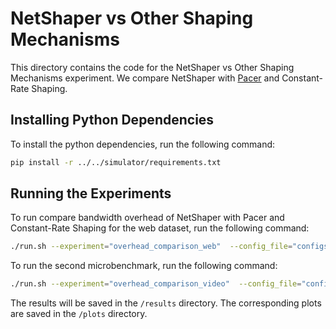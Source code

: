 # NetShaper vs Other Shaping Mechanisms
This directory contains the code for the NetShaper vs Other Shaping Mechanisms experiment. 
We compare NetShaper with [Pacer](https://www.usenix.org/system/files/sec22-mehta.pdf) and Constant-Rate Shaping.


## Installing Python Dependencies
To install the python dependencies, run the following command:
```bash
pip install -r ../../simulator/requirements.txt
```
## Running the Experiments
To run compare bandwidth overhead of NetShaper with Pacer and Constant-Rate Shaping for the web dataset, run the following command:
```bash
./run.sh --experiment="overhead_comparison_web"  --config_file="configs/overhead_comparison_web.json"
```
To run the second microbenchmark, run the following command:
```bash
./run.sh --experiment="overhead_comparison_video"  --config_file="configs/overhead_comparison_video.json"
```
The results will be saved in the `/results` directory. The corresponding plots are saved in the `/plots` directory.